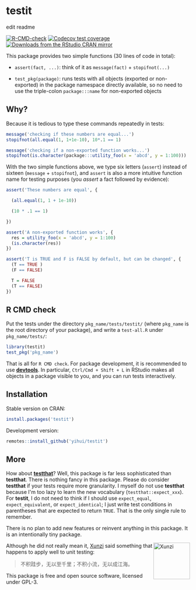 # testit
edit readme
<!-- badges: start -->

[![R-CMD-check](https://github.com/yihui/testit/actions/workflows/R-CMD-check.yaml/badge.svg)](https://github.com/yihui/testit/actions/workflows/R-CMD-check.yaml)
[![Codecov test
coverage](https://codecov.io/gh/yihui/testit/branch/master/graph/badge.svg)](https://codecov.io/gh/yihui/testit?branch=master)
[![Downloads from the RStudio CRAN
mirror](https://cranlogs.r-pkg.org/badges/testit)](https://cran.r-project.org/package=testit)

<!-- badges: end -->

This package provides two simple functions (30 lines of code in total):

-   `assert(fact, ...)`: think of it as `message(fact)` + `stopifnot(...)`

-   `test_pkg(package)`: runs tests with all objects (exported or non-exported)
    in the package namespace directly available, so no need to use the
    triple-colon `package:::name` for non-exported objects

## Why?

Because it is tedious to type these commands repeatedly in tests:

``` r
message('checking if these numbers are equal...')
stopifnot(all.equal(1, 1+1e-10), 10*.1 == 1)

message('checking if a non-exported function works...')
stopifnot(is.character(package:::utility_foo(x = 'abcd', y = 1:100)))
```

With the two simple functions above, we type six letters (`assert`) instead of
sixteen (`message` + `stopifnot`), and `assert` is also a more intuitive
function name for testing purposes (you *assert* a fact followed by evidence):

``` r
assert('These numbers are equal', {

  (all.equal(1, 1 + 1e-10))

  (10 * .1 == 1)

})

assert('A non-exported function works', {
  res = utility_foo(x = 'abcd', y = 1:100)
  (is.character(res))
})

assert('T is TRUE and F is FALSE by default, but can be changed', {
  (T == TRUE )
  (F == FALSE)

  T = FALSE
  (T == FALSE)
})
```

## R CMD check

Put the tests under the directory `pkg_name/tests/testit/` (where `pkg_name` is
the root directory of your package), and write a `test-all.R` under
`pkg_name/tests/`:

``` r
library(testit)
test_pkg('pkg_name')
```

That is all for `R CMD check`. For package development, it is recommended to use
[**devtools**](https://cran.r-project.org/package=devtools). In particular,
`Ctrl/Cmd + Shift + L` in RStudio makes all objects in a package visible to you,
and you can run tests interactively.

## Installation

Stable version on CRAN:

``` r
install.packages('testit')
```

Development version:

``` r
remotes::install_github('yihui/testit')
```

## More

How about [**testthat**](https://CRAN.R-project.org/package=testthat)? Well,
this package is far less sophisticated than **testthat**. There is nothing fancy
in this package. Please do consider **testthat** if your tests require more
granularity. I myself do not use **testthat** because I'm too lazy to learn the
new vocabulary (`testthat::expect_xxx`). For **testit**, I do not need to think
if I should use `expect_equal`, `expect_equivalent`, or `expect_identical`; I
just write test conditions in parentheses that are expected to return `TRUE`.
That is the only single rule to remember.

There is no plan to add new features or reinvent anything in this package. It is
an intentionally tiny package.

<img src="https://i.imgur.com/sDsgmfj.jpg" alt="Xunzi" align="right" width="100"/>

Although he did not really mean it, [Xunzi](https://en.wikipedia.org/wiki/Xunzi)
said something that happens to apply well to unit testing:

> 不积跬步，无以至千里；不积小流，无以成江海。

This package is free and open source software, licensed under GPL-3.
